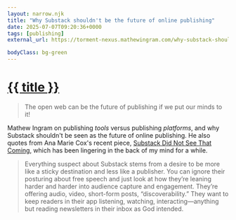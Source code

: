 ```yaml
---
layout: narrow.njk
title: "Why Substack shouldn't be the future of online publishing"
date: 2025-07-07T09:20:36+0000
tags: [publishing]
external_url: https://torment-nexus.mathewingram.com/why-substack-shouldnt-be-the-future-of-online-publishing/?ref=daniel.pizza

bodyClass: bg-green
---
```


<h1><a href="{{ external_url }}">{{ title }}</a></h1>

> The open web can be the future of publishing if we put our minds to it!

Mathew Ingram on publishing _tools_ versus publishing _platforms_, and why Substack shouldn't be seen as the future of online publishing. He also quotes from Ana Marie Cox's recent piece, [Substack Did Not See That Coming](https://newsletter.anamariecox.com/archive/substack-did-not-see-that-coming?ref=daniel.pizza "Substack Did Not See That Coming by Ana Maria Cox"), which has been lingering in the back of my mind for a while.

> Everything suspect about Substack stems from a desire to be more like a sticky destination and less like a publisher. You can ignore their posturing about free speech and just look at how they’re leaning harder and harder into audience capture and engagement. They’re offering audio, video, short-form posts, “discoverability.” They want to keep readers in their app listening, watching, interacting—anything but reading newsletters in their inbox as God intended.